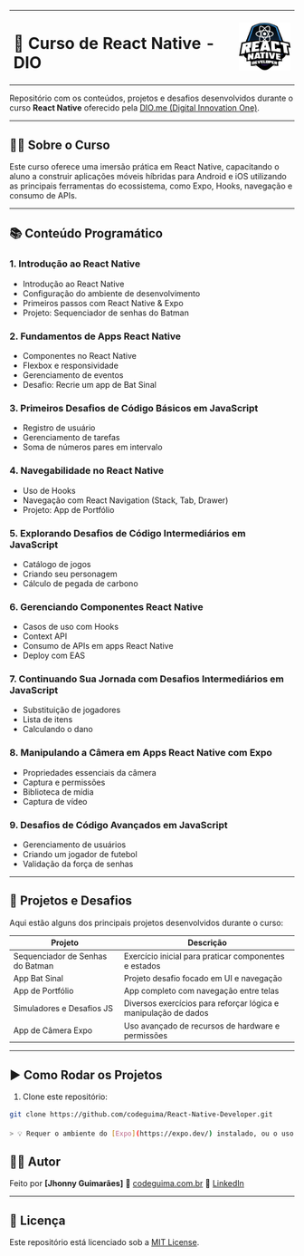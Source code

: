 <table>
  <tr>
    <td>
      <h1>📱 Curso de React Native - DIO</h1>
    </td>
    <td align="right">
      <img src="download.webp" alt="Logo React Native" width="100"/>
    </td>
  </tr>
</table>


Repositório com os conteúdos, projetos e desafios desenvolvidos durante o curso **React Native** oferecido pela [DIO.me (Digital Innovation One)](https://dio.me).

---

## 🧑‍🏫 Sobre o Curso

Este curso oferece uma imersão prática em React Native, capacitando o aluno a construir aplicações móveis híbridas para Android e iOS utilizando as principais ferramentas do ecossistema, como Expo, Hooks, navegação e consumo de APIs.

---

## 📚 Conteúdo Programático

### 1. Introdução ao React Native

- Introdução ao React Native
- Configuração do ambiente de desenvolvimento
- Primeiros passos com React Native & Expo
- Projeto: Sequenciador de senhas do Batman

### 2. Fundamentos de Apps React Native

- Componentes no React Native
- Flexbox e responsividade
- Gerenciamento de eventos
- Desafio: Recrie um app de Bat Sinal

### 3. Primeiros Desafios de Código Básicos em JavaScript

- Registro de usuário
- Gerenciamento de tarefas
- Soma de números pares em intervalo

### 4. Navegabilidade no React Native

- Uso de Hooks
- Navegação com React Navigation (Stack, Tab, Drawer)
- Projeto: App de Portfólio

### 5. Explorando Desafios de Código Intermediários em JavaScript

- Catálogo de jogos
- Criando seu personagem
- Cálculo de pegada de carbono

### 6. Gerenciando Componentes React Native

- Casos de uso com Hooks
- Context API
- Consumo de APIs em apps React Native
- Deploy com EAS

### 7. Continuando Sua Jornada com Desafios Intermediários em JavaScript

- Substituição de jogadores
- Lista de itens
- Calculando o dano

### 8. Manipulando a Câmera em Apps React Native com Expo

- Propriedades essenciais da câmera
- Captura e permissões
- Biblioteca de mídia
- Captura de vídeo

### 9. Desafios de Código Avançados em JavaScript

- Gerenciamento de usuários
- Criando um jogador de futebol
- Validação da força de senhas

---

## 🚀 Projetos e Desafios

Aqui estão alguns dos principais projetos desenvolvidos durante o curso:

| Projeto | Descrição |
|---------|-----------|
| Sequenciador de Senhas do Batman | Exercício inicial para praticar componentes e estados |
| App Bat Sinal | Projeto desafio focado em UI e navegação |
| App de Portfólio | App completo com navegação entre telas |
| Simuladores e Desafios JS | Diversos exercícios para reforçar lógica e manipulação de dados |
| App de Câmera Expo | Uso avançado de recursos de hardware e permissões |

---

## ▶️ Como Rodar os Projetos

1. Clone este repositório:

```bash
git clone https://github.com/codeguima/React-Native-Developer.git

> 💡 Requer o ambiente do [Expo](https://expo.dev/) instalado, ou o uso do emulador Android/iOS.
```
## 👨‍💻 Autor

Feito por **\[Jhonny Guimarães]**
🔗 [codeguima.com.br](https://www.codeguima.com.br)
💼 [LinkedIn](https://linkedin.com/in/jhonny-guimaraes)

---

## 📌 Licença

Este repositório está licenciado sob a [MIT License](LICENSE).



